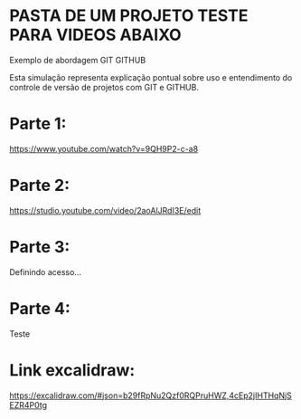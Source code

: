 # PASTA DE UM PROJETO TESTE PARA VIDEOS ABAIXO
Exemplo de abordagem GIT GITHUB

Esta simulação representa explicação pontual sobre uso e entendimento do controle de versão de projetos com GIT e GITHUB.


# Parte 1:
https://www.youtube.com/watch?v=9QH9P2-c-a8
  

  
# Parte 2:
https://studio.youtube.com/video/2aoAlJRdI3E/edit


# Parte 3:
Definindo acesso...

# Parte 4:
Teste


# Link excalidraw:
https://excalidraw.com/#json=b29fRpNu2Qzf0RQPruHWZ,4cEp2jIHTHqNjSEZR4P0tg
